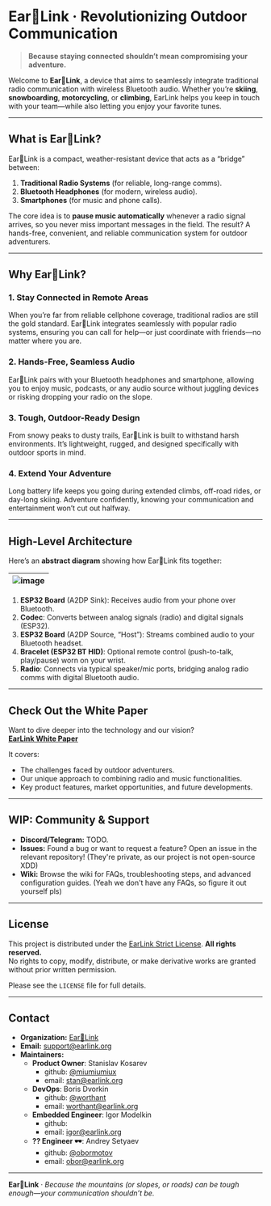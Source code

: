 # Ear🔗Link &middot; Revolutionizing Outdoor Communication

> **Because staying connected shouldn’t mean compromising your adventure.**

Welcome to **Ear🔗Link**, a device that aims to seamlessly integrate traditional
radio communication with wireless Bluetooth audio. Whether you’re **skiing**,
**snowboarding**, **motorcycling**, or **climbing**, EarLink helps you keep in
touch with your team—while also letting you enjoy your favorite tunes.

---

## What is Ear🔗Link?

Ear🔗Link is a compact, weather-resistant device that acts as a “bridge”
between:

1. **Traditional Radio Systems** (for reliable, long-range comms).
2. **Bluetooth Headphones** (for modern, wireless audio).
3. **Smartphones** (for music and phone calls).

The core idea is to **pause music automatically** whenever a radio signal
arrives, so you never miss important messages in the field. The result? A
hands-free, convenient, and reliable communication system for outdoor
adventurers.

---

## Why Ear🔗Link?

### 1. Stay Connected in Remote Areas

When you’re far from reliable cellphone coverage, traditional radios are still
the gold standard. Ear🔗Link integrates seamlessly with popular radio systems,
ensuring you can call for help—or just coordinate with friends—no matter where
you are.

### 2. Hands-Free, Seamless Audio

Ear🔗Link pairs with your Bluetooth headphones and smartphone, allowing you to
enjoy music, podcasts, or any audio source without juggling devices or risking
dropping your radio on the slope.

### 3. Tough, Outdoor-Ready Design

From snowy peaks to dusty trails, Ear🔗Link is built to withstand harsh
environments. It’s lightweight, rugged, and designed specifically with outdoor
sports in mind.

### 4. Extend Your Adventure

Long battery life keeps you going during extended climbs, off-road rides, or
day-long skiing. Adventure confidently, knowing your communication and
entertainment won’t cut out halfway.

---

## High-Level Architecture

Here’s an **abstract diagram** showing how Ear🔗Link fits together:

| ![image](https://github.com/user-attachments/assets/3f0d83e4-a7e5-4a30-be4c-2aac29ca3c25) |
| ----------------------------------------------------------------------------------------- |

1. **ESP32 Board** (A2DP Sink): Receives audio from your phone over Bluetooth.
2. **Codec**: Converts between analog signals (radio) and digital signals
   (ESP32).
3. **ESP32 Board** (A2DP Source, “Host”): Streams combined audio to your
   Bluetooth headset.
4. **Bracelet (ESP32 BT HID)**: Optional remote control (push-to-talk,
   play/pause) worn on your wrist.
5. **Radio**: Connects via typical speaker/mic ports, bridging analog radio
   comms with digital Bluetooth audio.

---

## Check Out the White Paper

Want to dive deeper into the technology and our vision?  
[**EarLink White Paper**](https://docs.google.com/document/d/1xk9kzJYLoHj1l52Zh9OlfFfpK6B_a4zJVFg5VTq_kk0/edit?usp=sharing)

It covers:

- The challenges faced by outdoor adventurers.
- Our unique approach to combining radio and music functionalities.
- Key product features, market opportunities, and future developments.

---

## WIP: Community & Support

- **Discord/Telegram:** TODO.
- **Issues:** Found a bug or want to request a feature? Open an issue in the
  relevant repository! (They're private, as our project is not open-source XDD)
- **Wiki:** Browse the wiki for FAQs, troubleshooting steps, and advanced
  configuration guides. (Yeah we don't have any FAQs, so figure it out yourself
  pls)

---

## License

This project is distributed under the [EarLink Strict License](LICENSE). **All
rights reserved.**  
No rights to copy, modify, distribute, or make derivative works are granted
without prior written permission.

Please see the `LICENSE` file for full details.

---

## Contact

- **Organization:** [Ear🔗Link](https://github.com/Ear-Link)
- **Email:** [support@earlink.org](mailto:support@earlink.org)
- **Maintainers:**
  - **Product Owner**: Stanislav Kosarev
    - github: [@miumiumiux](https://github.com/miumiumiux)
    - email: stan@earlink.org
  - **DevOps**: Boris Dvorkin
    - github: [@worthant](https://github.com/worthant)
    - email: [worthant@earlink.org](mailto:worthant@earlink.org)
  - **Embedded Engineer**: Igor Modelkin
    - github:
    - email: igor@earlink.org
  - **?? Engineer 🕶️**: Andrey Setyaev
    - github: [@obormotov](https://github.com/obormotov)
    - email: obor@earlink.org

---

**Ear🔗Link** · _Because the mountains (or slopes, or roads) can be tough
enough—your communication shouldn’t be._
